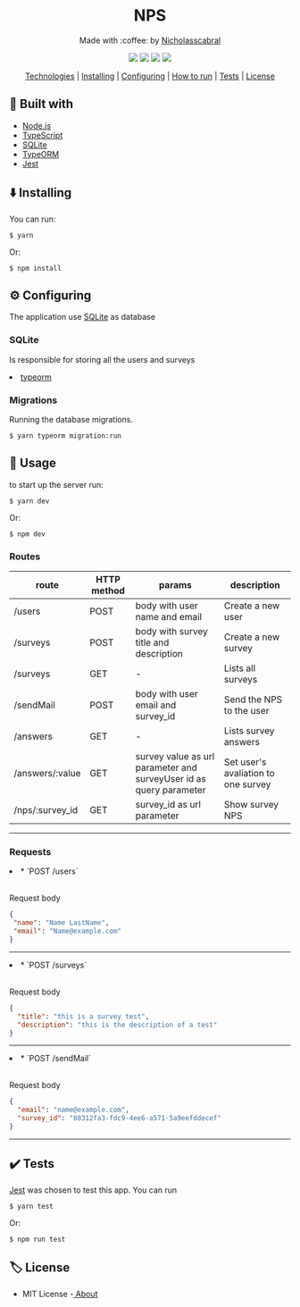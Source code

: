 <h1 align="center">
  NPS
 </h1>
 
 <p align="center">
   Made with :coffee: by <a href="https://www.linkedin.com/in/nicholas-cabral-dos-anjos-13b3981a7/" target="_blank"> Nicholasscabral </a> 
 </p>
 
 <p align="center">
   <img src="https://img.shields.io/github/languages/top/nicholasscabral/nps-api"> 
   <img src="https://img.shields.io/github/repo-size/nicholasscabral/nps-api"> 
   <img src="https://img.shields.io/badge/License-MIT-green.svg"> 
   <img src="https://img.shields.io/badge/PRs-welcome-brightgreen">
 </p>
 
 <div align="center">
  
  [Technologies](#construction_worker-built-with) | 
  [Installing](#-arrow_down-installing) |
  [Configuring](#gear-configuring) | 
  [How to run](#triangular_flag_on_post-usage) |
  [Tests](#-heavy_check_mark-tests) |
  [License](#label-license)
   
 </div>
 
 ## :construction_worker: Built with
 <ul>
    <li><a href="https://nodejs.org/en/">Node.js</a></li>
    <li><a href="https://www.typescriptlang.org/">TypeScript</a></li>
    <li><a href="https://www.sqlite.org/index.html">SQLite</a></li>
    <li><a href="https://typeorm.io/#/">TypeORM</a></li>
    <li><a href="https://jestjs.io/">Jest</a></li>
 </ul>

 ## :arrow_down: Installing
 
 <p>You can run:</p>

 ```
 $ yarn
 ```

 <p>Or:</p>

 ```
 $ npm install
 ```

 ## :gear: Configuring
 <p>The application use <a href="https://www.sqlite.org/index.html">SQLite</a> as database</p>
 
 ### SQLite
 <p>Is responsible for storing all the users and surveys</p>
 <li><a href="https://typeorm.io/#/">typeorm</a></li>

 ### Migrations
 <p>Running the database migrations.</p>

 ```
 $ yarn typeorm migration:run
 ```
 
 ## :triangular_flag_on_post: Usage
 <p>to start up the server run:</p>

 ```
 $ yarn dev
 ```

 <p>Or:</p>

 ```
 $ npm dev
 ```

 ### Routes
  |  route | HTTP method  | params  | description  |
  |---|---|---|---|
  | /users  |  POST | body with user name and email  | Create a new user  |
  | /surveys  | POST  | body with survey title and description  | Create a new survey  |
  | /surveys  | GET  | -  | Lists all surveys  |
  | /sendMail  | POST  | body with user email and survey_id  | Send the NPS to the user  |
  | /answers | GET | -  | Lists survey answers  |
  | /answers/:value  | GET  | survey value as url parameter and surveyUser id as query parameter  | Set user's avaliation to one survey  |
  | /nps/:survey_id  | GET  | survey_id as url parameter  | Show survey NPS  |
 ---
  ### Requests
  <li>* ´POST /users´</li>
  <br>
  <p>Request body</p>

  ```json
 {
   "name": "Name LastName",
   "email": "Name@example.com"
 }
  ```
 ---
  <li>* `POST /surveys`</li>
  <br>
  <p>Request body</p>

  ```json
  {
    "title": "this is a survey test",
    "description": "this is the description of a test"
  }
  ```
  ---
  <li>* `POST /sendMail`</li>
  <br>
  <p>Request body</p>

  ```json
  {
    "email": "name@example.com",
    "survey_id": "88312fa3-fdc9-4ee6-a571-5a9eefddecef"
  }
  ```
  ---
 ## :heavy_check_mark: Tests
 <p><a href="https://jestjs.io/">Jest</a> was chosen to test this app. You can run</p>

 ```
 $ yarn test
 ```

 <p>Or:</p>

 ```
 $ npm run test
 ```
 
 
 ## :label: License
 <ul>
   <li> MIT License -<a href="https://github.com/nicholasscabral/nps-api/blob/master/LICENSE"> About </a></li>
 </ul>
 
